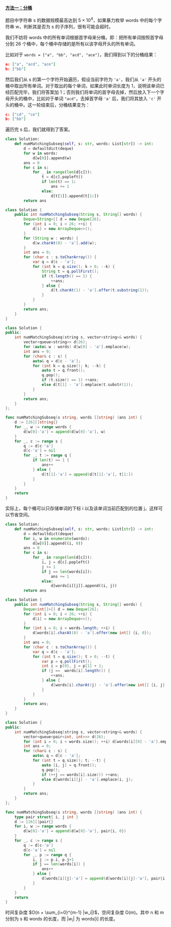 ﻿#### [方法一：分桶](https://leetcode.cn/problems/number-of-matching-subsequences/solutions/1975527/by-lcbin-gwyj/)

题目中字符串 s 的数据规模最高达到 $5 \times 10^4$，如果暴力枚举 words 中的每个字符串 w，判断其是否为 s 的子序列，很有可能会超时。

我们不妨将 words 中的所有单词根据首字母来分桶，即：把所有单词按照首字母分到 26 个桶中，每个桶中存储的是所有以该字母开头的所有单词。

比如对于 `words = ["a", "bb", "acd", "ace"]`，我们得到以下的分桶结果：

```json
a: ["a", "acd", "ace"]
b: ["bb"]
```

然后我们从 s 的第一个字符开始遍历，假设当前字符为 `'a'`，我们从 `'a'` 开头的桶中取出所有单词。对于取出的每个单词，如果此时单词长度为 1，说明该单词已经匹配完毕，我们将答案加 1；否则我们将单词的首字母去掉，然后放入下一个字母开头的桶中，比如对于单词 `"acd"`，去掉首字母 `'a'` 后，我们将其放入 `'c'` 开头的桶中。这一轮结束后，分桶结果变为：

```json
c: ["cd", "ce"]
b: ["bb"]
```

遍历完 s 后，我们就得到了答案。

```python
class Solution:
    def numMatchingSubseq(self, s: str, words: List[str]) -> int:
        d = defaultdict(deque)
        for w in words:
            d[w[0]].append(w)
        ans = 0
        for c in s:
            for _ in range(len(d[c])):
                t = d[c].popleft()
                if len(t) == 1:
                    ans += 1
                else:
                    d[t[1]].append(t[1:])
        return ans
```

```java
class Solution {
    public int numMatchingSubseq(String s, String[] words) {
        Deque<String>[] d = new Deque[26];
        for (int i = 0; i < 26; ++i) {
            d[i] = new ArrayDeque<>();
        }
        for (String w : words) {
            d[w.charAt(0) - 'a'].add(w);
        }
        int ans = 0;
        for (char c : s.toCharArray()) {
            var q = d[c - 'a'];
            for (int k = q.size(); k > 0; --k) {
                String t = q.pollFirst();
                if (t.length() == 1) {
                    ++ans;
                } else {
                    d[t.charAt(1) - 'a'].offer(t.substring(1));
                }
            }
        }
        return ans;
    }
}
```

```cpp
class Solution {
public:
    int numMatchingSubseq(string s, vector<string>& words) {
        vector<queue<string>> d(26);
        for (auto& w : words) d[w[0] - 'a'].emplace(w);
        int ans = 0;
        for (char& c : s) {
            auto& q = d[c - 'a'];
            for (int k = q.size(); k; --k) {
                auto t = q.front();
                q.pop();
                if (t.size() == 1) ++ans;
                else d[t[1] - 'a'].emplace(t.substr(1));
            }
        }
        return ans;
    }
};
```

```go
func numMatchingSubseq(s string, words []string) (ans int) {
    d := [26][]string{}
    for _, w := range words {
        d[w[0]-'a'] = append(d[w[0]-'a'], w)
    }
    for _, c := range s {
        q := d[c-'a']
        d[c-'a'] = nil
        for _, t := range q {
            if len(t) == 1 {
                ans++
            } else {
                d[t[1]-'a'] = append(d[t[1]-'a'], t[1:])
            }
        }
    }
    return
}
```

实际上，每个桶可以只存储单词的下标 i 以及该单词当前匹配到的位置 j，这样可以节省空间。

```python
class Solution:
    def numMatchingSubseq(self, s: str, words: List[str]) -> int:
        d = defaultdict(deque)
        for i, w in enumerate(words):
            d[w[0]].append((i, 0))
        ans = 0
        for c in s:
            for _ in range(len(d[c])):
                i, j = d[c].popleft()
                j += 1
                if j == len(words[i]):
                    ans += 1
                else:
                    d[words[i][j]].append((i, j))
        return ans
```

```java
class Solution {
    public int numMatchingSubseq(String s, String[] words) {
        Deque<int[]>[] d = new Deque[26];
        for (int i = 0; i < 26; ++i) {
            d[i] = new ArrayDeque<>();
        }
        for (int i = 0; i < words.length; ++i) {
            d[words[i].charAt(0) - 'a'].offer(new int[] {i, 0});
        }
        int ans = 0;
        for (char c : s.toCharArray()) {
            var q = d[c - 'a'];
            for (int t = q.size(); t > 0; --t) {
                var p = q.pollFirst();
                int i = p[0], j = p[1] + 1;
                if (j ==  words[i].length()) {
                    ++ans;
                } else {
                    d[words[i].charAt(j) - 'a'].offer(new int[] {i, j});
                }
            }
        }
        return ans;
    }
}
```

```cpp
class Solution {
public:
    int numMatchingSubseq(string s, vector<string>& words) {
        vector<queue<pair<int, int>>> d(26);
        for (int i = 0; i < words.size(); ++i) d[words[i][0] - 'a'].emplace(i, 0);
        int ans = 0;
        for (char& c : s) {
            auto& q = d[c - 'a'];
            for (int t = q.size(); t; --t) {
                auto [i, j] = q.front();
                q.pop();
                if (++j == words[i].size()) ++ans;
                else d[words[i][j] - 'a'].emplace(i, j);
            }
        }
        return ans;
    }
};
```

```go
func numMatchingSubseq(s string, words []string) (ans int) {
    type pair struct{ i, j int }
    d := [26][]pair{}
    for i, w := range words {
        d[w[0]-'a'] = append(d[w[0]-'a'], pair{i, 0})
    }
    for _, c := range s {
        q := d[c-'a']
        d[c-'a'] = nil
        for _, p := range q {
            i, j := p.i, p.j+1
            if j == len(words[i]) {
                ans++
            } else {
                d[words[i][j]-'a'] = append(d[words[i][j]-'a'], pair{i, j})
            }
        }
    }
    return
}
```

时间复杂度 $O(n + \sum_{i=0}^{m-1} |w_i|)$，空间复杂度 O(m)。其中 n 和 m 分别为 s 和 words 的长度，而 $|w_i|$ 为 words[i] 的长度。
